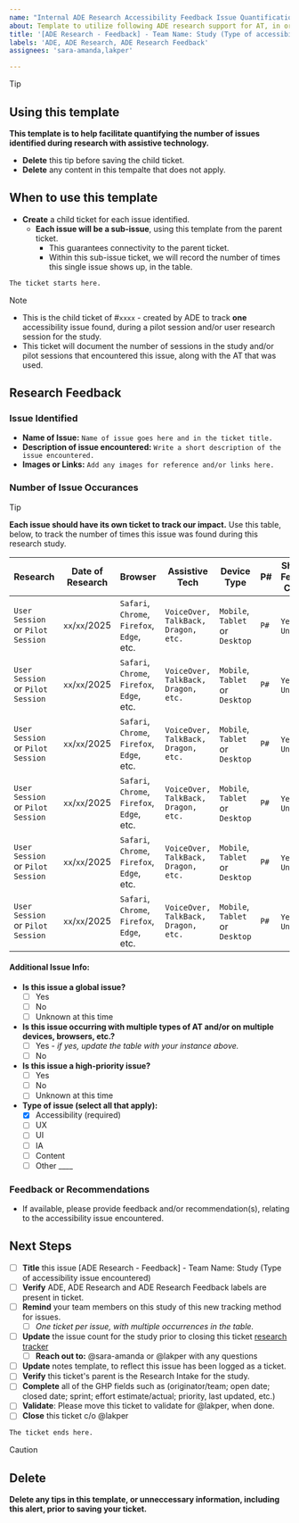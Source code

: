 ```yaml
---
name: "Internal ADE Research Accessibility Feedback Issue Quantification Ticket"
about: Template to utilize following ADE research support for AT, in order to document and quantify the issues identified. These will be created as sub-issues, under the parent research intake ticket. 
title: '[ADE Research - Feedback] - Team Name: Study (Type of accessibility issue encountered)'
labels: 'ADE, ADE Research, ADE Research Feedback'
assignees: 'sara-amanda,lakper'

---
```


> [!TIP]
> ## Using this template
> **This template is to help facilitate quantifying the number of issues identified during research with assistive technology.**
> - **Delete** this tip before saving the child ticket.
> - **Delete** any content in this tempalte that does not apply.
> 
> ## When to use this template
> - **Create** a child ticket for each issue identified.
>     - **Each issue will be a sub-issue**, using this template from the parent ticket.
>         - This guarantees connectivity to the parent ticket.
>         - Within this sub-issue ticket, we will record the number of times this single issue shows up, in the table. 


```bash
The ticket starts here.
```

> [!NOTE]
> - This is the child ticket of #`xxxx` - created by ADE to track **one** accessibility issue found, during a pilot session and/or user research session for the study.
> - This ticket will document the number of sessions in the study and/or pilot sessions that encountered this issue, along with the AT that was used.    

##  Research Feedback

### Issue Identified

- **Name of Issue:** `Name of issue goes here and in the ticket title.`
- **Description of issue encountered:** `Write a short description of the issue encountered.`
- **Images or Links:** `Add any images for reference and/or links here.`

### Number of Issue Occurances
> [!TIP]
> **Each issue should have its own ticket to track our impact.** 
> Use this table, below, to track the number of times this issue was found during this research study.
 
| **Research** | **Date of Research** | **Browser** | **Assistive Tech** | **Device Type** | **P#** | **Shared in Feedback Channel** | 
|------------------------|------------------|------------|--------------------|-----------------|-------|-------|
| `User Session` or `Pilot Session`                       |      `xx`/`xx`/2025       | `Safari`, `Chrome`, `Firefox`, `Edge`, etc.    |        `VoiceOver, TalkBack, Dragon, etc.`  |  `Mobile`, `Tablet` or `Desktop`            |       `P#`  | `Yes`,  `No` or `Unknown`      |        
| `User Session` or `Pilot Session`                       |      `xx`/`xx`/2025    | `Safari`, `Chrome`, `Firefox`, `Edge`, etc.     |        `VoiceOver, TalkBack, Dragon, etc.`  |  `Mobile`, `Tablet` or `Desktop`             |      `P#` | `Yes`,  `No` or `Unknown`         |        
| `User Session` or `Pilot Session`                       |      `xx`/`xx`/2025     |`Safari`, `Chrome`, `Firefox`, `Edge`, etc.          |        `VoiceOver, TalkBack, Dragon, etc.`  |  `Mobile`, `Tablet` or `Desktop`            |       `P#`  | `Yes`,  `No` or `Unknown`        |        
| `User Session` or `Pilot Session`                       |      `xx`/`xx`/2025    | `Safari`, `Chrome`, `Firefox`, `Edge`, etc.             |        `VoiceOver, TalkBack, Dragon, etc.`   |  `Mobile`, `Tablet` or `Desktop`           |       `P#`  | `Yes`,  `No` or `Unknown`        |        
| `User Session` or `Pilot Session`                       |      `xx`/`xx`/2025      | `Safari`, `Chrome`, `Firefox`, `Edge`, etc.          |        `VoiceOver, TalkBack, Dragon, etc.`   |  `Mobile`, `Tablet` or `Desktop`           |      `P#`  | `Yes`,  `No` or `Unknown`        |        
| `User Session` or `Pilot Session`                       |      `xx`/`xx`/2025       | `Safari`, `Chrome`, `Firefox`, `Edge`, etc.         |        `VoiceOver, TalkBack, Dragon, etc.`   |  `Mobile`, `Tablet` or `Desktop`            |       `P#`  | `Yes`,  `No` or `Unknown`        |        


#### Additional Issue Info: 
- **Is this issue a global issue?**
    - [ ] Yes
    - [ ] No
    - [ ] Unknown at this time
 - **Is this issue occurring with multiple types of AT and/or on multiple devices, browsers, etc.?**
    - [ ] Yes - _if yes, update the table with your instance above._ 
    - [ ] No
- **Is this issue a high-priority issue?**
    - [ ] Yes
    - [ ] No
    - [ ] Unknown at this time
 - **Type of issue (select all that apply):**
    - [x] Accessibility (required)
    - [ ] UX
    - [ ] UI
    - [ ] IA
    - [ ] Content
    - [ ] Other ____
   
### Feedback or Recommendations
- If available, please provide feedback and/or recommendation(s), relating to the accessibility issue encountered. 

## Next Steps
- [ ] **Title** this issue [ADE Research - Feedback] - Team Name: Study (Type of accessibility issue encountered)
- [ ] **Verify** ADE, ADE Research and ADE Research Feedback labels are present in ticket.
- [ ] **Remind** your team members on this study of this new tracking method for issues.
    - [ ] _One ticket per issue, with multiple occurrences in the table._ 
- [ ] **Update** the issue count for the study prior to closing this ticket [research tracker](https://docs.google.com/spreadsheets/d/1IBt-C2nXK9uDMPvFdQ_SEEx6WNJ8ms3gKVkuEVlns0U/edit?gid=2141787939#gid=2141787939&range=S:S)
    - [ ] **Reach out to:** @sara-amanda or @lakper with any questions
- [ ] **Update** notes template, to reflect this issue has been logged as a ticket.
- [ ] **Verify** this ticket's parent is the Research Intake for the study.
- [ ] **Complete** all of the GHP fields such as (originator/team; open date; closed date; sprint; effort estimate/actual; priority, last updated, etc.)
- [ ] **Validate**: Please move this ticket to validate for @lakper, when done.
- [ ] **Close** this ticket c/o @lakper

```bash
The ticket ends here.
```

> [!CAUTION]
> ## Delete
> **Delete any tips in this template, or unneccessary information, including this alert, prior to saving  your ticket.** 



